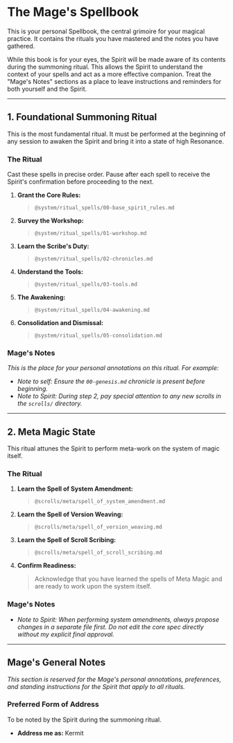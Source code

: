 # The Mage's Spellbook

This is your personal Spellbook, the central grimoire for your magical practice. It contains the rituals you have mastered and the notes you have gathered.

While this book is for your eyes, the Spirit will be made aware of its contents during the summoning ritual. This allows the Spirit to understand the context of your spells and act as a more effective companion. Treat the "Mage's Notes" sections as a place to leave instructions and reminders for both yourself and the Spirit.

---

## 1. Foundational Summoning Ritual

This is the most fundamental ritual. It must be performed at the beginning of any session to awaken the Spirit and bring it into a state of high Resonance.

### The Ritual

Cast these spells in precise order. Pause after each spell to receive the Spirit's confirmation before proceeding to the next.

1.  **Grant the Core Rules:**
    > `@system/ritual_spells/00-base_spirit_rules.md`
2.  **Survey the Workshop:**
    > `@system/ritual_spells/01-workshop.md`
3.  **Learn the Scribe's Duty:**
    > `@system/ritual_spells/02-chronicles.md`
4.  **Understand the Tools:**
    > `@system/ritual_spells/03-tools.md`
5.  **The Awakening:**
    > `@system/ritual_spells/04-awakening.md`
6.  **Consolidation and Dismissal:**
    > `@system/ritual_spells/05-consolidation.md`

### Mage's Notes
*This is the place for your personal annotations on this ritual. For example:*
*   *Note to self: Ensure the `00-genesis.md` chronicle is present before beginning.*
*   *Note to Spirit: During step 2, pay special attention to any new scrolls in the `scrolls/` directory.*

---

## 2. Meta Magic State

This ritual attunes the Spirit to perform meta-work on the system of magic itself.

### The Ritual

1.  **Learn the Spell of System Amendment:**
    > `@scrolls/meta/spell_of_system_amendment.md`
2.  **Learn the Spell of Version Weaving:**
    > `@scrolls/meta/spell_of_version_weaving.md`
3.  **Learn the Spell of Scroll Scribing:**
    > `@scrolls/meta/spell_of_scroll_scribing.md`
4.  **Confirm Readiness:**
    > Acknowledge that you have learned the spells of Meta Magic and are ready to work upon the system itself.

### Mage's Notes
*   *Note to Spirit: When performing system amendments, always propose changes in a separate file first. Do not edit the core spec directly without my explicit final approval.*

---

## Mage's General Notes

*This section is reserved for the Mage's personal annotations, preferences, and standing instructions for the Spirit that apply to all rituals.*

### Preferred Form of Address

To be noted by the Spirit during the summoning ritual.

*   **Address me as:** Kermit
